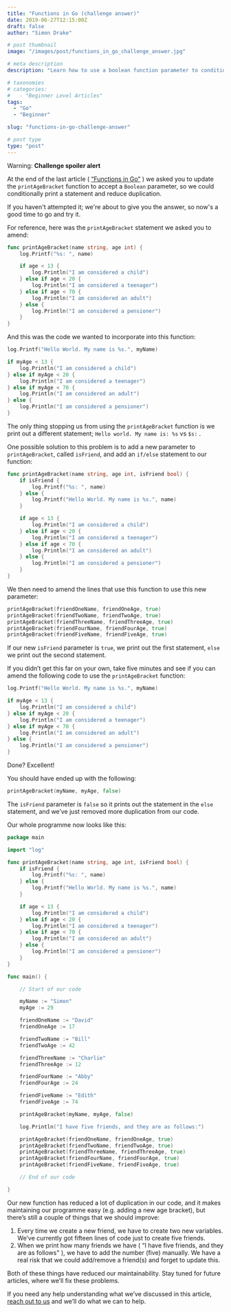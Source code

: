 ```yaml
---
title: "Functions in Go (challenge answer)"
date: 2019-06-27T12:15:00Z
draft: false
author: "Simon Drake"

# post thumbnail
image: "/images/post/functions_in_go_challenge_answer.jpg"

# meta description
description: "Learn how to use a boolean function parameter to conditionally print one of two statements, and reduce duplication."

# taxonomies
# categories:
#   - "Beginner Level Articles"
tags:
  - "Go"
  - "Beginner"

slug: "functions-in-go-challenge-answer"

# post type
type: "post"
---
```


Warning: **Challenge spoiler alert**

At the end of the last article ( [“Functions in Go”](/functions-in-go/) ) we asked you to update the `printAgeBracket` function to accept a `Boolean` parameter, so we could conditionally print a statement and reduce duplication.

If you haven't attempted it; we're about to give you the answer, so now's a good time to go and try it.

For reference, here was the `printAgeBracket` statement we asked you to amend:

```go
func printAgeBracket(name string, age int) {
	log.Printf("%s: ", name)

	if age < 13 {
		log.Println("I am considered a child")
	} else if age < 20 {
		log.Println("I am considered a teenager")
	} else if age < 70 {
		log.Println("I am considered an adult")
	} else {
		log.Println("I am considered a pensioner")
	}
}

```

And this was the code we wanted to incorporate into this function:

```go
log.Printf("Hello World. My name is %s.", myName)

if myAge < 13 {
	log.Println("I am considered a child")
} else if myAge < 20 {
	log.Println("I am considered a teenager")
} else if myAge < 70 {
	log.Println("I am considered an adult")
} else {
	log.Println("I am considered a pensioner")
}

```

The only thing stopping us from using the `printAgeBracket` function is we print out a different statement; `Hello world. My name is: %s` vs `$s:` .

One possible solution to this problem is to add a new parameter to `printAgeBracket`, called `isFriend`, and add an `if/else` statement to our function:

```go
func printAgeBracket(name string, age int, isFriend bool) {
	if isFriend {
		log.Printf("%s: ", name)
	} else {
		log.Printf("Hello World. My name is %s.", name)
	}

	if age < 13 {
		log.Println("I am considered a child")
	} else if age < 20 {
		log.Println("I am considered a teenager")
	} else if age < 70 {
		log.Println("I am considered an adult")
	} else {
		log.Println("I am considered a pensioner")
	}
}

```

We then need to amend the lines that use this function to use this new parameter:

```go
printAgeBracket(friendOneName, friendOneAge, true)
printAgeBracket(friendTwoName, friendTwoAge, true)
printAgeBracket(friendThreeName, friendThreeAge, true)
printAgeBracket(friendFourName, friendFourAge, true)
printAgeBracket(friendFiveName, friendFiveAge, true)

```

If our new `isFriend` parameter is `true`, we print out the first statement, `else` we print out the second statement.

If you didn’t get this far on your own, take five minutes and see if you can amend the following code to use the `printAgeBracket` function:

```go
log.Printf("Hello World. My name is %s.", myName)

if myAge < 13 {
	log.Println("I am considered a child")
} else if myAge < 20 {
	log.Println("I am considered a teenager")
} else if myAge < 70 {
	log.Println("I am considered an adult")
} else {
	log.Println("I am considered a pensioner")
}
```

Done? Excellent!

You should have ended up with the following:

```go
printAgeBracket(myName, myAge, false)

```

The `isFriend` parameter is `false` so it prints out the statement in the `else` statement, and we’ve just removed more duplication from our code.

Our whole programme now looks like this:

```go
package main

import "log"

func printAgeBracket(name string, age int, isFriend bool) {
	if isFriend {
		log.Printf("%s: ", name)
	} else {
		log.Printf("Hello World. My name is %s.", name)
	}

	if age < 13 {
		log.Println("I am considered a child")
	} else if age < 20 {
		log.Println("I am considered a teenager")
	} else if age < 70 {
		log.Println("I am considered an adult")
	} else {
		log.Println("I am considered a pensioner")
	}
}

func main() {

	// Start of our code

	myName := "Simon"
	myAge := 29

	friendOneName := "David"
	friendOneAge := 17

	friendTwoName := "Bill"
	friendTwoAge := 42

	friendThreeName := "Charlie"
	friendThreeAge := 12

	friendFourName := "Abby"
	friendFourAge := 24

	friendFiveName := "Edith"
	friendFiveAge := 74

	printAgeBracket(myName, myAge, false)

	log.Println("I have five friends, and they are as follows:")

	printAgeBracket(friendOneName, friendOneAge, true)
	printAgeBracket(friendTwoName, friendTwoAge, true)
	printAgeBracket(friendThreeName, friendThreeAge, true)
	printAgeBracket(friendFourName, friendFourAge, true)
	printAgeBracket(friendFiveName, friendFiveAge, true)

	// End of our code

}

```

Our new function has reduced a lot of duplication in our code, and it makes maintaining our programme easy (e.g. adding a new age bracket), but there’s still a couple of things that we should improve:

1. Every time we create a new friend, we have to create two new variables. We’ve currently got fifteen lines of code just to create five friends.
2. When we print how many friends we have ( “I have five friends, and they are as follows" ), we have to add the number (five) manually. We have a real risk that we could add/remove a friend(s) and forget to update this.

Both of these things have reduced our maintainability. Stay tuned for future articles, where we’ll fix these problems.

If you need any help understanding what we’ve discussed in this article, [reach out to us](https://www.codetips.co.uk/contact-us/) and we’ll do what we can to help.

